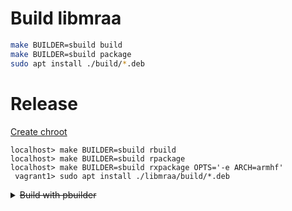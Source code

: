# Build libmraa
```sh
make BUILDER=sbuild build
make BUILDER=sbuild package
sudo apt install ./build/*.deb
```

# Release

[Create chroot](../mps/README.md#create-chroot)

```console
localhost> make BUILDER=sbuild rbuild
localhost> make BUILDER=sbuild rpackage
localhost> make BUILDER=sbuild rxpackage OPTS='-e ARCH=armhf'
 vagrant1> sudo apt install ./libmraa/build/*.deb
```

<details>
  <summary><s>Build with pbuilder</s></summary>

  ```console
  localhost> cd ../hosts/debian12 && make up && cd -
  localhost> make BUILDER=pbuilder rbuild
  localhost> make BUILDER=pbuilder rpackage
  localhost> cd ../hosts/debian12
  localhost> vagrant ssh
   vagrant1> sudo apt install ./libmraa/build/*.deb

  localhost> make BUILDER=pbuilder rxpackage OPTS='-e ARCH=armhf'
   vagrant1> cd ~/pbuilder/*_result
   vagrant1> python3 -m http.server
   vagrant2> cd ~/pbuilder/*_result
   vagrant2> dpkg-scanpackages . /dev/null >Packages
   vagrant2> pbuilder-dist bookworm armhf update --extrapackages 'libmraa2 libmraa-dev' --allow-untrusted --othermirror 'deb [allow-insecure=yes] http://localhost:8000/ ./'
  ```
</details>
